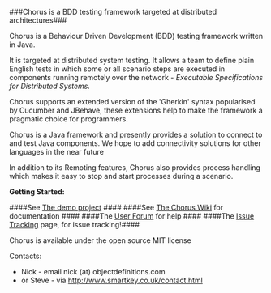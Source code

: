 ###Chorus is a BDD testing framework targeted at distributed architectures###

Chorus is a Behaviour Driven Development (BDD) testing framework written in Java.

It is targeted at distributed system testing. It allows a team to define plain English tests in which some or all
scenario steps are executed in components running remotely over the network - _Executable Specifications for Distributed Systems._

Chorus supports an extended version of the 'Gherkin' syntax popularised by Cucumber and JBehave, these extensions help to make the framework a pragmatic choice for programmers.

Chorus is a Java framework and presently provides a solution to connect to and test Java components.
We hope to add connectivity solutions for other languages in the near future

In addition to its Remoting features, Chorus also provides process handling which makes it easy to stop and start processes during a scenario.

**Getting Started:**

####See [The demo project](https://github.com/Chorus-bdd/Chorus-demo) ####
####See [The Chorus Wiki](http://github.com/Chorus-bdd/Chorus/wiki) for documentation ####
####The [User Forum](http://forum.chorusbdd.org/) for help ####
####The [Issue Tracking](https://github.com/Chorus-bdd/Chorus/issues?state=open) page, for issue tracking!####

Chorus is available under the open source MIT license

Contacts:  
 * Nick - email nick (at) objectdefinitions.com  
 * or Steve - via http://www.smartkey.co.uk/contact.html

